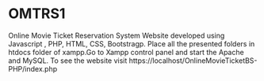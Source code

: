 # OMTRS1
Online Movie Ticket Reservation System Website developed using Javascript , PHP, HTML, CSS, Bootstragp. Place all the presented folders in htdocs folder of xampp.Go to Xampp control panel and start the Apache and MySQL. To see the website visit https://localhost/OnlineMovieTicketBS-PHP/index.php
